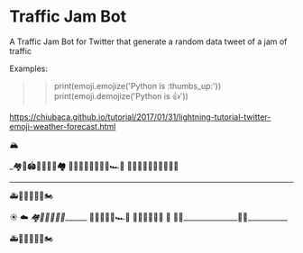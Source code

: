 # Traffic Jam Bot

A Traffic Jam Bot for Twitter that generate a random data tweet of a jam of traffic

Examples:

>> print(emoji.emojize('Python is :thumbs_up:'))
>> print(emoji.demojize('Python is 👍'))

https://chiubaca.github.io/tutorial/2017/01/31/lightning-tutorial-twitter-emoji-weather-forecast.html

🏔️

_🏘️🏰🏟️🏬🏩🏩🏩__🏘️__
🚗🚙🚙🚗🚕🚕🚛🚌🏎️🚓
🚕🚙🚐🚗🚙🚗🛵🚙🚗🚌
_________________________

🚑🚒🚚🚛🚜🛵🏍️


☀️          ☁️
_🏘️🏰🏬🏩🏬🏬_______
🚛🚚🚐🚌🚎🏎️🚓
🚕🚙🚗🚙🚗🚙    🚗
🚶‍♂️_______________🚶‍♂️___________

🚑🚒🚚🚛🚜🛵🏍️
